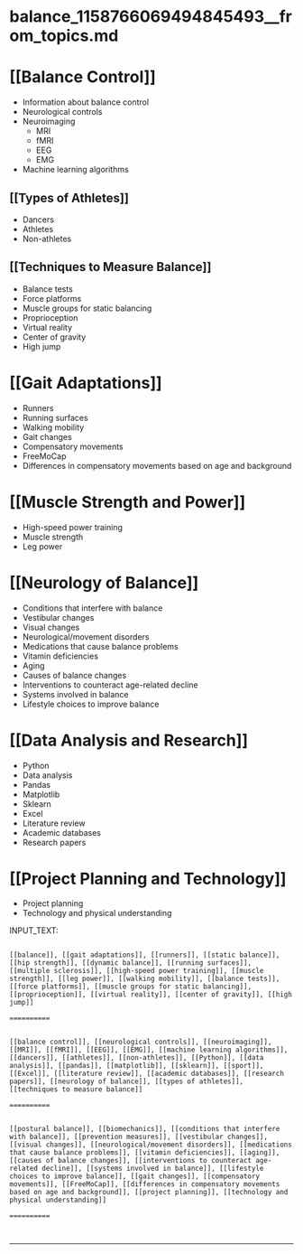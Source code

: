 # balance_1158766069494845493__from_topics.md

# [[Balance Control]]
- Information about balance control
- Neurological controls
- Neuroimaging
  - MRI
  - fMRI
  - EEG
  - EMG
- Machine learning algorithms

## [[Types of Athletes]]
- Dancers
- Athletes
- Non-athletes

## [[Techniques to Measure Balance]]
- Balance tests
- Force platforms
- Muscle groups for static balancing
- Proprioception
- Virtual reality
- Center of gravity
- High jump

# [[Gait Adaptations]]
- Runners
- Running surfaces
- Walking mobility
- Gait changes
- Compensatory movements
- FreeMoCap
- Differences in compensatory movements based on age and background

# [[Muscle Strength and Power]]
- High-speed power training
- Muscle strength
- Leg power

# [[Neurology of Balance]]
- Conditions that interfere with balance
- Vestibular changes
- Visual changes
- Neurological/movement disorders
- Medications that cause balance problems
- Vitamin deficiencies
- Aging
- Causes of balance changes
- Interventions to counteract age-related decline
- Systems involved in balance
- Lifestyle choices to improve balance

# [[Data Analysis and Research]]
- Python
- Data analysis
- Pandas
- Matplotlib
- Sklearn
- Excel
- Literature review
- Academic databases
- Research papers

# [[Project Planning and Technology]]
- Project planning
- Technology and physical understanding

INPUT_TEXT:

```

[[balance]], [[gait adaptations]], [[runners]], [[static balance]], [[hip strength]], [[dynamic balance]], [[running surfaces]], [[multiple sclerosis]], [[high-speed power training]], [[muscle strength]], [[leg power]], [[walking mobility]], [[balance tests]], [[force platforms]], [[muscle groups for static balancing]], [[proprioception]], [[virtual reality]], [[center of gravity]], [[high jump]]

==========


[[balance control]], [[neurological controls]], [[neuroimaging]], [[MRI]], [[fMRI]], [[EEG]], [[EMG]], [[machine learning algorithms]], [[dancers]], [[athletes]], [[non-athletes]], [[Python]], [[data analysis]], [[pandas]], [[matplotlib]], [[sklearn]], [[sport]], [[Excel]], [[literature review]], [[academic databases]], [[research papers]], [[neurology of balance]], [[types of athletes]], [[techniques to measure balance]]

==========


[[postural balance]], [[biomechanics]], [[conditions that interfere with balance]], [[prevention measures]], [[vestibular changes]], [[visual changes]], [[neurological/movement disorders]], [[medications that cause balance problems]], [[vitamin deficiencies]], [[aging]], [[causes of balance changes]], [[interventions to counteract age-related decline]], [[systems involved in balance]], [[lifestyle choices to improve balance]], [[gait changes]], [[compensatory movements]], [[FreeMoCap]], [[differences in compensatory movements based on age and background]], [[project planning]], [[technology and physical understanding]]

==========



```

___

